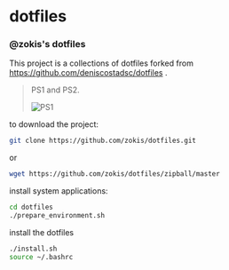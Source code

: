 dotfiles
========

### @zokis's dotfiles

This project is a collections of dotfiles forked from https://github.com/deniscostadsc/dotfiles .

> PS1 and PS2.
>
> ![PS1](https://github.com/zokis/dotfiles/raw/master/.terminal.png "PS1")
>

to download the project:

```bash
git clone https://github.com/zokis/dotfiles.git
```

or

```bash
wget https://github.com/zokis/dotfiles/zipball/master
```



install system applications:
```bash
cd dotfiles
./prepare_environment.sh
```

install the dotfiles

```bash
./install.sh
source ~/.bashrc
```